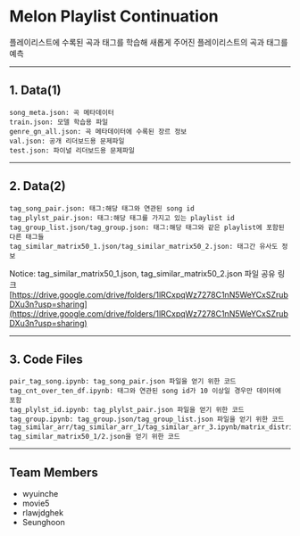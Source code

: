 # Melon Playlist Continuation

플레이리스트에 수록된 곡과 태그를 학습해 새롭게 주어진 플레이리스트의 곡과 태그를 예측

***
## 1. Data(1)

    song_meta.json: 곡 메타데이터
    train.json: 모델 학습용 파일
    genre_gn_all.json: 곡 메타데이터에 수록된 장르 정보
    val.json: 공개 리더보드용 문제파일
    test.json: 파이널 리더보드용 문제파일

***
## 2. Data(2)

    tag_song_pair.json: 태그:해당 태그와 연관된 song id
    tag_plylst_pair.json: 태그:해당 태그를 가지고 있는 playlist id
    tag_group_list.json/tag_group.json: 태그:해당 태그와 같은 playlist에 포함된 다른 태그들
    tag_similar_matrix50_1.json/tag_similar_matrix50_2.json: 태그간 유사도 정보
    
 Notice: tag_similar_matrix50_1.json, tag_similar_matrix50_2.json 파일 공유 링크
 [https://drive.google.com/drive/folders/1lRCxpqWz7278C1nN5WeYCxSZrubDXu3n?usp=sharing](https://drive.google.com/drive/folders/1lRCxpqWz7278C1nN5WeYCxSZrubDXu3n?usp=sharing)
 
 ***
## 3. Code Files
  
    pair_tag_song.ipynb: tag_song_pair.json 파일을 얻기 위한 코드
    tag_cnt_over_ten_df.ipynb: 태그와 연관된 song id가 10 이상일 경우만 데이터에 포함
    tag_plylst_id.ipynb: tag_plylst_pair.json 파일을 얻기 위한 코드
    tag_group.ipynb: tag_group.json/tag_group_list.json 파일을 얻기 위한 코드
    tag_similar_arr/tag_similar_arr_1/tag_similar_arr_3.ipynb/matrix_distribute_multiplication.ipynb: tag_similar_matrix50_1/2.json을 얻기 위한 코드

***
## Team Members
- wyuinche
- movie5
- rlawjdghek
- Seunghoon
  
